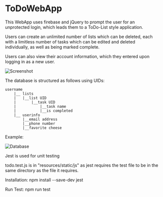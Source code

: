 # ToDoWebApp
This WebApp uses firebase and jQuery to prompt the user for an unprotected login, which leads them to a ToDo-List style application.

Users can create an unlimited number of lists which can be deleted, each with a limitless number of tasks which can be edited and deleted individually, as well as being marked complete.

Users can also view their account information, which they entered upon logging in as a new user.

![Screenshot](https://i.ibb.co/sKHXjT6/screenshot.png)

The database is structured as follows using UIDs:

	username
		|__ lists
		|	|__list UID
		|		|__task UID
		|			|__task name
		|			|__is completed
		|__ userinfo
			|__email address
			|__phone number
			|__favorite cheese

Example:

![Database](https://i.ibb.co/zstRtZj/database.png)

Jest is used for unit testing

todo.test.js is in "resources/static/js" as jest requires the test file to be in the same directory as the file it requires.

Installation: npm install --save-dev jest

Run Test: npm run test